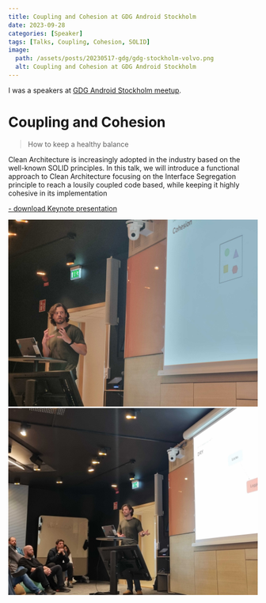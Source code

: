 ```yaml
---
title: Coupling and Cohesion at GDG Android Stockholm
date: 2023-09-28
categories: [Speaker]
tags: [Talks, Coupling, Cohesion, SOLID]
image:
  path: /assets/posts/20230517-gdg/gdg-stockholm-volvo.png
  alt: Coupling and Cohesion at GDG Android Stockholm
---
```


I was a speakers at [GDG Android Stockholm meetup](https://www.meetup.com/gdg-android-stockholm/events/293123594).



# Coupling and Cohesion
>How to keep a healthy balance

Clean Architecture is increasingly adopted in the industry based on the well-known SOLID principles. In this talk, 
we will introduce a functional approach to Clean Architecture focusing on the Interface Segregation principle to 
reach a lousily coupled code based, while keeping it highly cohesive in its implementation

<a href="/assets/posts/20230517-gdg/gdg-coupling-cohesion.key" title="Download" download>
 <i class="fa-solid fa-download"></i> - download Keynote presentation <i class="fa-solid fa-file"></i>
</a>


![cohesion](/assets/posts/20230517-gdg/20230517_195124.jpg)
![dry](/assets/posts/20230517-gdg/20230517_201538.jpg)


